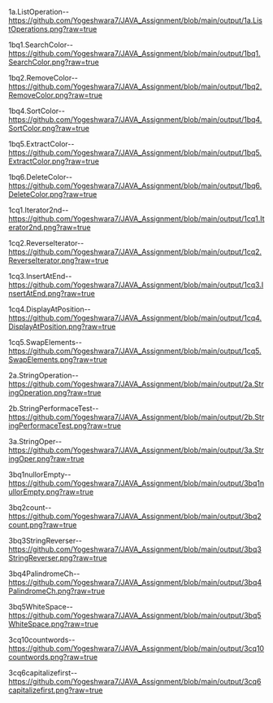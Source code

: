 1a.ListOperation--https://github.com/Yogeshwara7/JAVA_Assignment/blob/main/output/1a.ListOperations.png?raw=true

1bq1.SearchColor--https://github.com/Yogeshwara7/JAVA_Assignment/blob/main/output/1bq1.SearchColor.png?raw=true

1bq2.RemoveColor--https://github.com/Yogeshwara7/JAVA_Assignment/blob/main/output/1bq2.RemoveColor.png?raw=true

1bq4.SortColor--https://github.com/Yogeshwara7/JAVA_Assignment/blob/main/output/1bq4.SortColor.png?raw=true

1bq5.ExtractColor--https://github.com/Yogeshwara7/JAVA_Assignment/blob/main/output/1bq5.ExtractColor.png?raw=true

1bq6.DeleteColor--https://github.com/Yogeshwara7/JAVA_Assignment/blob/main/output/1bq6.DeleteColor.png?raw=true

1cq1.Iterator2nd--https://github.com/Yogeshwara7/JAVA_Assignment/blob/main/output/1cq1.Iterator2nd.png?raw=true

1cq2.ReverseIterator--https://github.com/Yogeshwara7/JAVA_Assignment/blob/main/output/1cq2.ReverseIterator.png?raw=true

1cq3.InsertAtEnd--https://github.com/Yogeshwara7/JAVA_Assignment/blob/main/output/1cq3.InsertAtEnd.png?raw=true

1cq4.DisplayAtPosition--https://github.com/Yogeshwara7/JAVA_Assignment/blob/main/output/1cq4.DisplayAtPosition.png?raw=true

1cq5.SwapElements--https://github.com/Yogeshwara7/JAVA_Assignment/blob/main/output/1cq5.SwapElements.png?raw=true

2a.StringOperation--https://github.com/Yogeshwara7/JAVA_Assignment/blob/main/output/2a.StringOperation.png?raw=true

2b.StringPerformaceTest--https://github.com/Yogeshwara7/JAVA_Assignment/blob/main/output/2b.StringPerformaceTest.png?raw=true

3a.StringOper--https://github.com/Yogeshwara7/JAVA_Assignment/blob/main/output/3a.StringOper.png?raw=true

3bq1nullorEmpty--https://github.com/Yogeshwara7/JAVA_Assignment/blob/main/output/3bq1nullorEmpty.png?raw=true

3bq2count--https://github.com/Yogeshwara7/JAVA_Assignment/blob/main/output/3bq2count.png?raw=true

3bq3StringReverser--https://github.com/Yogeshwara7/JAVA_Assignment/blob/main/output/3bq3StringReverser.png?raw=true

3bq4PalindromeCh--https://github.com/Yogeshwara7/JAVA_Assignment/blob/main/output/3bq4PalindromeCh.png?raw=true

3bq5WhiteSpace--https://github.com/Yogeshwara7/JAVA_Assignment/blob/main/output/3bq5WhiteSpace.png?raw=true

3cq10countwords--https://github.com/Yogeshwara7/JAVA_Assignment/blob/main/output/3cq10countwords.png?raw=true

3cq6capitalizefirst--https://github.com/Yogeshwara7/JAVA_Assignment/blob/main/output/3cq6capitalizefirst.png?raw=true












